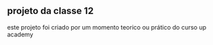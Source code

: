 ## projeto da classe 12

este projeto foi criado por um momento teorico ou prático do curso up academy